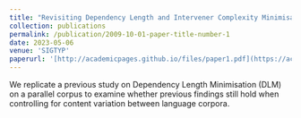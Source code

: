 ```yaml
---
title: "Revisiting Dependency Length and Intervener Complexity Minimisation on a Parallel Corpus in 35 Languages"
collection: publications
permalink: /publication/2009-10-01-paper-title-number-1
date: 2023-05-06
venue: 'SIGTYP'
paperurl: '[http://academicpages.github.io/files/paper1.pdf](https://aclanthology.org/2023.sigtyp-1.11/)'
---
```

We replicate a previous study on Dependency Length Minimisation (DLM) on a parallel corpus to examine whether previous findings still hold when controlling for content variation between language corpora.
